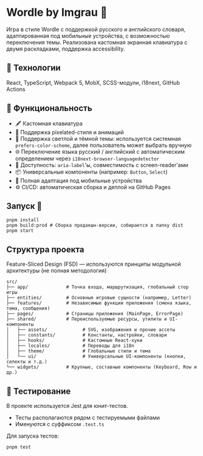 # Wordle by Imgrau 🚀

Игра в стиле Wordle с поддержкой русского и английского словаря, адаптированная под мобильные устройства, с возможностью переключения темы. Реализована кастомная экранная клавиатура с двумя раскладками, поддержка accessibility.

## 🔧 Технологии

React, TypeScript, Webpack 5, MobX, SCSS-модули, i18next, GitHub Actions

## 🚀 Функциональность

- 🖋 Кастомная клавиатура
- 🎨 Поддержка pixelated-стиля и анимаций
- 🌙 Поддержка светлой и тёмной темы: используется системная `prefers-color-scheme`, далее пользователь может выбрать вручную
- 🌐 Переключение языка русский / английский с автоматическим определением через `i18next-browser-languagedetector`
- 🧩 Доступность: `aria-label`'ы, совместимость с screen-reader'ами
- 📦 Универсальные компоненты (например: `Button`, `Select`)
- 📲 Полная адаптация под мобильные устройства
- ⚙️ CI/CD: автоматическая сборка и деплой на GitHub Pages

## Запуск 🎉

```
pnpm install
pnpm build:prod # Сборка продакшн-версии, собирается в папку dist
pnpm start
```

## Структура проекта

Feature-Sliced Design (FSD) — используются принципы модульной архитектуры (не полная методология)

```
src/
├── app/              # Точка входа, маршрутизация, глобальный стор игры
├── entities/         # Основные игровые сущности (например, Letter)
├── features/         # Независимые функции приложения (смена языка, тема, сообщения)
├── pages/            # Страницы приложения (MainPage, ErrorPage)
├── shared/           # Переиспользуемые ресурсы, утилиты и UI-компоненты
│   ├── assets/             # SVG, изображения и прочие ассеты
│   ├── constants/          # Константы, настройки, словари
│   ├── hooks/              # Кастомные React-хуки
│   ├── locales/            # Переводы для i18n
│   ├── theme/              # Глобальные стили и тема
│   └── ui/                 # Универсальные UI-компоненты (кнопки, селекты и т.д.)
└── widgets/          # Крупные, составные компоненты (Keyboard, Row и др.)
```

## 🧪 Тестирование

В проекте используется Jest для юнит-тестов.

- Тесты располагаются рядом с тестируемыми файлами
- Именуются с суффиксом `.test.ts`

Для запуска тестов:

```
pnpm test
```
